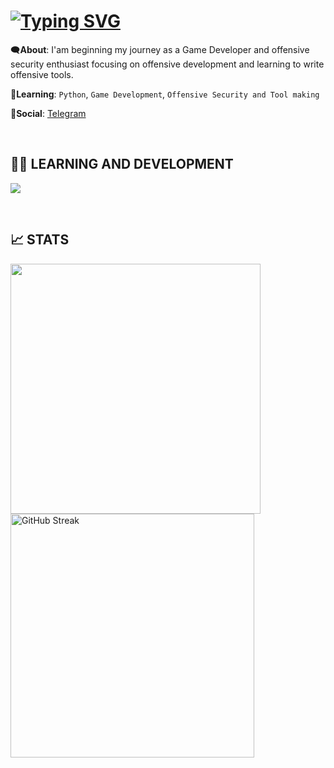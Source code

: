 <h1>
<a href="https://git.io/typing-svg"><img src="https://readme-typing-svg.demolab.com?font=JetBrains+Mono&size=15&duration=2000&pause=1000&color=1EC899&random=false&lines=Hey%2C+it's+Blade-Z!;Blade-Z%3A+finding+bugs+to+make+them+feature;Blade-Z%3A+using+microsoft+word+as+my+IDE;Blade-Z%3A+fear+from+third-eye" alt="Typing SVG" /></a>
</h1>

🗨️**About**: I'am beginning my journey as a Game Developer and offensive security enthusiast focusing on offensive development and learning to write offensive tools. 

🌱**Learning**: `Python`, `Game Development`, `Offensive Security and Tool making`

🔗**Social**: [Telegram](https://t.me/UnderDeeds)

</br>
<h2>👨‍💻 LEARNING AND DEVELOPMENT</h2>
<p>
  <a href="https://skillicons.dev">
    <img src="https://skillicons.dev/icons?i=python,git,github,rust,cpp,vscode,visualstudio,linux,kali,unity,unreal" />
  </a>
</p>

</br>
<h2>📈 STATS</h2>
<div>
<picture>
  <source
    srcset="https://github-readme-stats.vercel.app/api?username=B1ade-Z&show_icons=true&rank_icon=github&border_radius=10&theme=dark"
    media="(prefers-color-scheme: dark)"
  />
  <source
    srcset="https://github-readme-stats.vercel.app/api?username=Blade-Z&show_icons=true"
    media="(prefers-color-scheme: light), (prefers-color-scheme: no-preference)"
  />
  <img width = 400 src="https://github-readme-stats.vercel.app/api?username=Blade-Z&show_icons=true" />
</picture>
<a href="https://git.io/streak-stats"><img width=390 src="https://streak-stats.demolab.com?user=B1ade-Z&theme=dark&mode=weekly&border_radius=10" alt="GitHub Streak" /></a>
</div>
